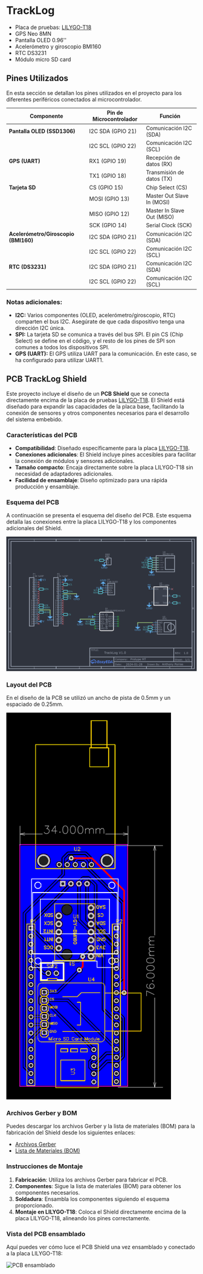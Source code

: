 # TrackLog
- Placa de pruebas: [LILYGO-T18](https://github.com/LilyGO/LILYGO-T-Energy)
- GPS Neo 8MN
- Pantalla OLED 0.96''
- Acelerómetro y giroscopio BMI160
- RTC DS3231
- Módulo micro SD card

## Pines Utilizados

En esta sección se detallan los pines utilizados en el proyecto para los diferentes periféricos conectados al microcontrolador.

| Componente              | Pin de Microcontrolador | Función                          |
|-------------------------|-------------------------|----------------------------------|
| **Pantalla OLED (SSD1306)** | I2C SDA (GPIO 21)        | Comunicación I2C (SDA)           |
|                         | I2C SCL (GPIO 22)        | Comunicación I2C (SCL)           |
| **GPS (UART)**           | RX1 (GPIO 19)            | Recepción de datos (RX)          |
|                         | TX1 (GPIO 18)            | Transmisión de datos (TX)        |
| **Tarjeta SD**           | CS (GPIO 15)             | Chip Select (CS)                 |
|                         | MOSI (GPIO 13)           | Master Out Slave In (MOSI)       |
|                         | MISO (GPIO 12)           | Master In Slave Out (MISO)       |
|                         | SCK (GPIO 14)            | Serial Clock (SCK)               |
| **Acelerómetro/Giroscopio (BMI160)** | I2C SDA (GPIO 21)        | Comunicación I2C (SDA)           |
|                         | I2C SCL (GPIO 22)        | Comunicación I2C (SCL)           |
| **RTC (DS3231)**         | I2C SDA (GPIO 21)        | Comunicación I2C (SDA)           |
|                         | I2C SCL (GPIO 22)        | Comunicación I2C (SCL)           |

### Notas adicionales:

- **I2C:** Varios componentes (OLED, acelerómetro/giroscopio, RTC) comparten el bus I2C. Asegúrate de que cada dispositivo tenga una dirección I2C única.
- **SPI:** La tarjeta SD se comunica a través del bus SPI. El pin CS (Chip Select) se define en el código, y el resto de los pines de SPI son comunes a todos los dispositivos SPI.
- **GPS (UART):** El GPS utiliza UART para la comunicación. En este caso, se ha configurado para utilizar UART1.

## PCB TrackLog Shield

Este proyecto incluye el diseño de un **PCB Shield** que se conecta directamente encima de la placa de pruebas [LILYGO-T18](https://github.com/LilyGO/LILYGO-T-Energy). El Shield está diseñado para expandir las capacidades de la placa base, facilitando la conexión de sensores y otros componentes necesarios para el desarrollo del sistema embebido.

### Características del PCB

- **Compatibilidad**: Diseñado específicamente para la placa [LILYGO-T18](https://github.com/LilyGO/LILYGO-T-Energy).
- **Conexiones adicionales**: El Shield incluye pines accesibles para facilitar la conexión de módulos y sensores adicionales.
- **Tamaño compacto**: Encaja directamente sobre la placa LILYGO-T18 sin necesidad de adaptadores adicionales.
- **Facilidad de ensamblaje**: Diseño optimizado para una rápida producción y ensamblaje.

### Esquema del PCB

A continuación se presenta el esquema del diseño del PCB. Este esquema detalla las conexiones entre la placa LILYGO-T18 y los componentes adicionales del Shield.

![Esquema del PCB](PCB/Schematic_TrackLog_shield_2024-09-17.png)

### Layout del PCB

En el diseño de la PCB se utilizó un ancho de pista de 0.5mm y un espaciado de 0.25mm.

![Layout del PCB](PCB/PCB_TrackLog_shield_2024-09-17.png)

### Archivos Gerber y BOM

Puedes descargar los archivos Gerber y la lista de materiales (BOM) para la fabricación del Shield desde los siguientes enlaces:

- [Archivos Gerber](ruta/a/tu/archivo_gerber.zip)
- [Lista de Materiales (BOM)](ruta/a/tu/archivo_bom.xlsx)

### Instrucciones de Montaje

1. **Fabricación**: Utiliza los archivos Gerber para fabricar el PCB.
2. **Componentes**: Sigue la lista de materiales (BOM) para obtener los componentes necesarios.
3. **Soldadura**: Ensambla los componentes siguiendo el esquema proporcionado.
4. **Montaje en LILYGO-T18**: Coloca el Shield directamente encima de la placa LILYGO-T18, alineando los pines correctamente.

### Vista del PCB ensamblado

Aquí puedes ver cómo luce el PCB Shield una vez ensamblado y conectado a la placa LILYGO-T18:

![PCB ensamblado](ruta/a/tu/imagen_ensamblada.png)